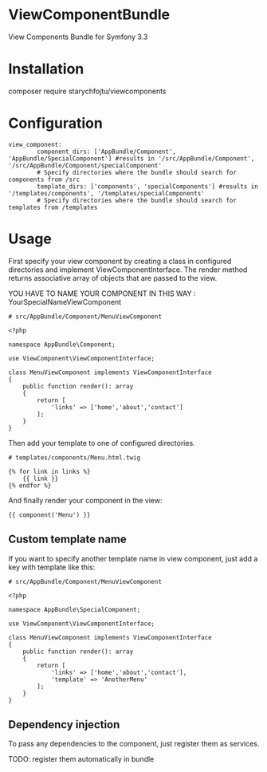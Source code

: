 # ViewComponentBundle
View Components Bundle for Symfony 3.3

# Installation
composer require starychfojtu/viewcomponents

# Configuration

```
view_component:
        component_dirs: ['AppBundle/Component', 'AppBundle/SpecialComponent'] #results in '/src/AppBundle/Component', '/src/AppBundle/Component/specialComponent'
        # Specify directories where the bundle should search for components from /src
        template_dirs: ['components', 'specialComponents'] #results in '/templates/components', '/templates/specialComponents'
        # Specify directories where the bundle should search for templates from /templates
```

# Usage

First specify your view component by creating a class in configured directories
and implement ViewComponentInterface. The render method returns associative array of
objects that are passed to the view.

YOU HAVE TO NAME YOUR COMPONENT IN THIS WAY : YourSpecialNameViewComponent

```
# src/AppBundle/Component/MenuViewComponent

<?php

namespace AppBundle\Component;

use ViewComponent\ViewComponentInterface;

class MenuViewComponent implements ViewComponentInterface
{
    public function render(): array
    {
        return [
            'links' => ['home','about','contact']
        ];
    }
}

```

Then add your template to one of configured directories.

```
# templates/components/Menu.html.twig

{% for link in links %}
    {{ link }}
{% endfor %}
```

And finally render your component in the view:

```
{{ component('Menu') }}
```

## Custom template name

If you want to specify another template name in view component, just add
a key with template like this:

```
# src/AppBundle/Component/MenuViewComponent

<?php

namespace AppBundle\SpecialComponent;

use ViewComponent\ViewComponentInterface;

class MenuViewComponent implements ViewComponentInterface
{
    public function render(): array
    {
        return [
            'links' => ['home','about','contact'],
            'template' => 'AnotherMenu'
        ];
    }
}

```

## Dependency injection

To pass any dependencies to the component, just register them as services.

TODO: register them automatically in bundle